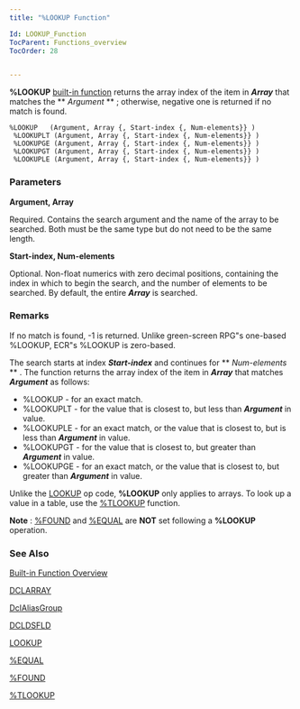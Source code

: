 ```yaml
---
title: "%LOOKUP Function"

Id: LOOKUP_Function
TocParent: Functions_overview
TocOrder: 28


---
```


**%LOOKUP** [built-in function](Functions_overview.html) returns the array index of the item in ***Array*** that matches the ** *Argument* ** ; otherwise, negative one is returned if no match is found. 

```
%LOOKUP   (Argument, Array {, Start-index {, Num-elements}} ) 
 %LOOKUPLT (Argument, Array {, Start-index {, Num-elements}} ) 
 %LOOKUPGE (Argument, Array {, Start-index {, Num-elements}} ) 
 %LOOKUPGT (Argument, Array {, Start-index {, Num-elements}} ) 
 %LOOKUPLE (Argument, Array {, Start-index {, Num-elements}} ) 
```

### Parameters

**Argument, Array** 

Required. Contains the search argument and the name of the array to be searched. Both must be the same type but do not need to be the same length.


**Start-index, Num-elements** 

Optional. Non-float numerics with zero decimal positions, containing the index in which to begin the search, and the number of elements to be searched. By default, the entire ***Array*** is searched.


### Remarks
If no match is found, -1 is returned. Unlike green-screen RPG"s one-based %LOOKUP, ECR"s %LOOKUP is zero-based. 

The search starts at index ***Start-index*** and continues for ** *Num-elements* ** . The function returns the array index of the item in ***Array*** that matches ***Argument*** as follows: 

- %LOOKUP - for an exact match.
- %LOOKUPLT - for the value that is closest to,  but less than ***Argument*** 
                in value.
- %LOOKUPLE - for an exact match, or the value that is closest to, but
                is less than ***Argument*** 
                in value.
- %LOOKUPGT - for the value that is closest to, but greater than ***Argument*** 
                in value.
- %LOOKUPGE - for an exact match, or the value that is closest to, but
                greater than ***Argument***  in value.

Unlike the [LOOKUP](LOOKUP.html) op code, **%LOOKUP** only applies to arrays. To look up a value in a table, use the [%TLOOKUP](TLOOKUP_Function.html) function. 

**Note** : [%FOUND](FOUND_Function.html) and [%EQUAL](EQUAL_Function.html) are **NOT** set following a **%LOOKUP** operation. 

### See Also
[Built-in Function Overview](Functions_overview.html)

[DCLARRAY](DCLARRAY.html)

[DclAliasGroup](DCLALIASGROUP.html)

[DCLDSFLD](DCLDSFLD.html)

[LOOKUP](LOOKUP.html)

[%EQUAL](EQUAL_Function.html)

[%FOUND](FOUND_Function.html)

[%TLOOKUP](TLOOKUP_Function.html) 
